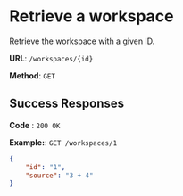 # Retrieve a workspace

Retrieve the workspace with a given ID.

**URL**: `/workspaces/{id}`

**Method**: `GET`

## Success Responses

**Code** : `200 OK`

**Example:**: `GET /workspaces/1`

```json
{
	"id": "1",
	"source": "3 + 4"
}
```
